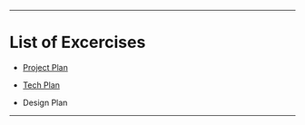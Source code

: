 -----------

# List of Excercises

* [Project Plan](Project_Plan.md)

* [Tech Plan](Tech_Plan_Exercise.md)

* Design Plan

------------
